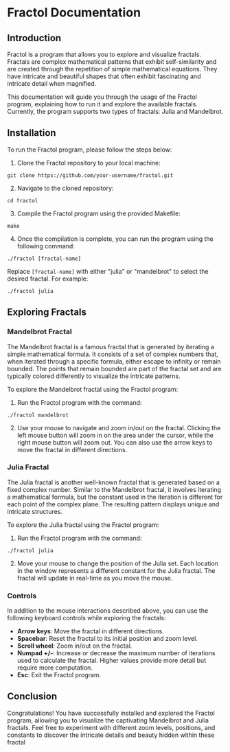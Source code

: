 # Fractol Documentation

## Introduction

Fractol is a program that allows you to explore and visualize fractals. Fractals are complex mathematical patterns that exhibit self-similarity and are created through the repetition of simple mathematical equations. They have intricate and beautiful shapes that often exhibit fascinating and intricate detail when magnified.

This documentation will guide you through the usage of the Fractol program, explaining how to run it and explore the available fractals. Currently, the program supports two types of fractals: Julia and Mandelbrot.

## Installation

To run the Fractol program, please follow the steps below:

1. Clone the Fractol repository to your local machine:

```
git clone https://github.com/your-username/fractol.git
```

2. Navigate to the cloned repository:

```
cd fractol
```

3. Compile the Fractol program using the provided Makefile:

```
make
```

4. Once the compilation is complete, you can run the program using the following command:

```
./fractol [fractal-name]
```

Replace `[fractal-name]` with either "julia" or "mandelbrot" to select the desired fractal. For example:

```
./fractol julia
```

## Exploring Fractals

### Mandelbrot Fractal

The Mandelbrot fractal is a famous fractal that is generated by iterating a simple mathematical formula. It consists of a set of complex numbers that, when iterated through a specific formula, either escape to infinity or remain bounded. The points that remain bounded are part of the fractal set and are typically colored differently to visualize the intricate patterns.

To explore the Mandelbrot fractal using the Fractol program:

1. Run the Fractol program with the command:

```
./fractol mandelbrot
```

2. Use your mouse to navigate and zoom in/out on the fractal. Clicking the left mouse button will zoom in on the area under the cursor, while the right mouse button will zoom out. You can also use the arrow keys to move the fractal in different directions.

### Julia Fractal

The Julia fractal is another well-known fractal that is generated based on a fixed complex number. Similar to the Mandelbrot fractal, it involves iterating a mathematical formula, but the constant used in the iteration is different for each point of the complex plane. The resulting pattern displays unique and intricate structures.

To explore the Julia fractal using the Fractol program:

1. Run the Fractol program with the command:

```
./fractol julia
```

2. Move your mouse to change the position of the Julia set. Each location in the window represents a different constant for the Julia fractal. The fractal will update in real-time as you move the mouse.

### Controls

In addition to the mouse interactions described above, you can use the following keyboard controls while exploring the fractals:

- **Arrow keys**: Move the fractal in different directions.
- **Spacebar**: Reset the fractal to its initial position and zoom level.
- **Scroll wheel**: Zoom in/out on the fractal.
- **Numpad +/-**: Increase or decrease the maximum number of iterations used to calculate the fractal. Higher values provide more detail but require more computation.
- **Esc**: Exit the Fractol program.

## Conclusion

Congratulations! You have successfully installed and explored the Fractol program, allowing you to visualize the captivating Mandelbrot and Julia fractals. Feel free to experiment with different zoom levels, positions, and constants to discover the intricate details and beauty hidden within these fractal